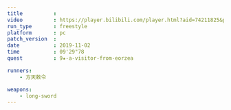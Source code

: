 ```yaml
---
title          :
video          : https://player.bilibili.com/player.html?aid=74211825&p1
run_type       : freestyle
platform       : pc
patch_version  : 
date           : 2019-11-02
time           : 09'29"78
quest          : 9★-a-visitor-from-eorzea

runners:
    - 方天敕令

weapons:
    - long-sword
---
```


